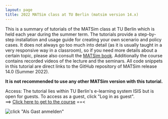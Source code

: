 ```yaml
---
layout: page
title: 2022 MATSim class at TU Berlin (matsim version 14.x)
---
```


This is a summary of tutorials of the MATSim class at TU Berlin which is held 
each year during the summer term. The tutorials provide a step-by-step 
installation and usage guide for creating your own scenario and policy cases. 
It does not always go too much into detail (as it is usually taught in a 
very responsive way in a classroom), so if you need more details about a 
certain topic, please also consult the [MATSim book](/the-book). Additionally 
the course contains recorded videos of the lecture and the seminars. All code 
snippets in this tutorial are direct links to the GitHub repository 
of MATSim release 14.0 (Summer 2022).

**It is not recommended to use any other MATSim version with this tutorial.**

Access: The tutorial lies within TU Berlin's e-learning system ISIS
but is open for guests.  To access as a guest, click "Log in as
guest".  
==> [Click here to get to the course](https://isis.tu-berlin.de/course/view.php?id=31123) ==<

![click "Als Gast anmelden"](/content/images/isisguest.png)

